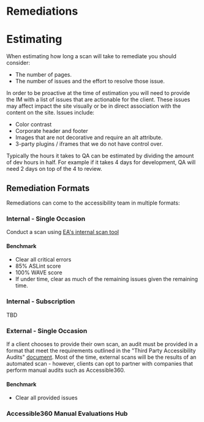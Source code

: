# Remediations
# Estimating
When estimating how long a scan will take to remediate you should consider: 
- The number of pages. 
- The number of issues and the effort to resolve those issue. 

In order to be proactive at the time of estimation you will need to provide the IM with a list of issues that are actionable for the client. These issues may affect impact the site visually or be in direct association with the content on the site. Issues include:  
- Color contrast
- Corporate header and footer 
- Images that are not decorative and require an alt attribute.
- 3-party plugins / iframes that we do not have control over.

Typically the hours it takes to QA can be estimated by dividing the amount of dev hours in half. For example if it takes 4 days for development, QA will need 2 days on top of the 4 to review.

## Remediation Formats
Remediations can come to the accessibility team in multiple formats: 
### Internal - Single Occasion
Conduct a scan using [EA's internal scan tool](./automated-scanner.md)

#### Benchmark
- Clear all critical errors
- 85% ASLint score
- 100% WAVE score
- If under time, clear as much of the remaining issues given the remaining time.

### Internal - Subscription
TBD

### External - Single Occasion
If a client chooses to provide their own scan, an audit must be provided in a format that meet the requirements outlined in the "Third Party Accessibility Audits" [document](https://www.dropbox.com/s/c7www59b6nsxapc/Q4%20Activations%20-%20Third%20Party%20Accessibility%20Audits.pdf?dl=0). Most of the time, external scans will be the results of an automated scan - however, clients can opt to partner with companies that perform manual audits such as Accessible360. 

#### Benchmark
- Clear all provided issues

### Accessible360 Manual Evaluations Hub
